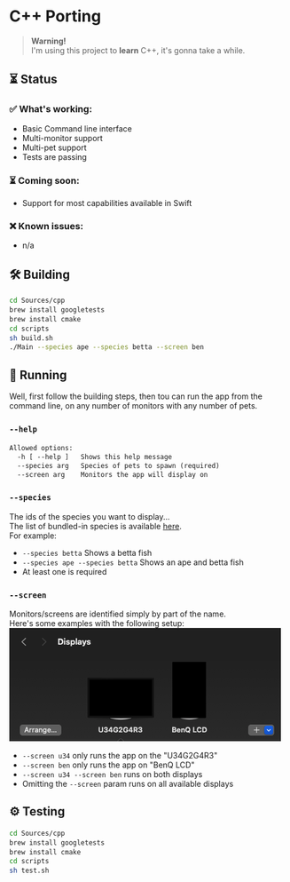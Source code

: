 # C++ Porting

> **Warning!**<br>
> I'm using this project to **learn** C++, it's gonna take a while.

## ⏳ Status

### ✅ What's working:
* Basic Command line interface
* Multi-monitor support
* Multi-pet support
* Tests are passing

### ⏳ Coming soon:
* Support for most capabilities available in Swift

### ❌ Known issues:
* n/a

## 🛠️ Building 
```bash
cd Sources/cpp
brew install googletests
brew install cmake
cd scripts
sh build.sh
./Main --species ape --species betta --screen ben
```

## 🚀 Running
Well, first follow the building steps, then tou can run the app from the command line, on any number of monitors with any number of pets.

### `--help`
```
Allowed options:
  -h [ --help ]   Shows this help message
  --species arg   Species of pets to spawn (required)
  --screen arg    Monitors the app will display on
```

### `--species`
The ids of the species you want to display...<br>
The list of bundled-in species is available [here](https://github.com/curzel-it/bit-therapy/tree/main/Species).<br>
For example:
* `--species betta` Shows a betta fish
* `--species ape --species betta` Shows an ape and betta fish
* At least one is required

### `--screen`
Monitors/screens are identified simply by part of the name.<br>
Here's some examples with the following setup:
![Screenshot of Settings > Displays](docs/displays.png)<br>
* `--screen u34` only runs the app on the "U34G2G4R3"
* `--screen ben` only runs the app on "BenQ LCD"
* `--screen u34 --screen ben` runs on both displays
* Omitting the `--screen` param runs on all available displays

## ⚙️ Testing
```bash
cd Sources/cpp
brew install googletests
brew install cmake
cd scripts
sh test.sh
```